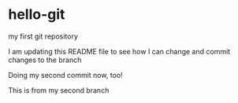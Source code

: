 # hello-git
my first git repository

I am updating this README file to see how I can change and commit changes to the branch

Doing my second commit now, too!

This is from my second branch
